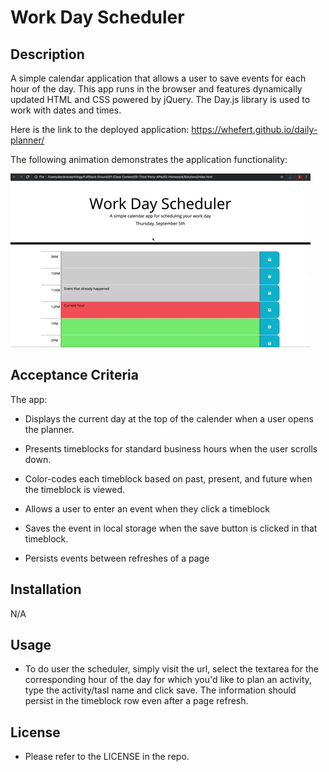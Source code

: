 # Work Day Scheduler

## Description

A simple calendar application that allows a user to save events for each hour of the day. This app runs in the browser and features dynamically updated HTML and CSS powered by jQuery. The Day.js library is used to work with dates and times.

Here is the link to the deployed application: https://whefert.github.io/daily-planner/

The following animation demonstrates the application functionality:

![A user clicks on slots on the color-coded calendar and edits the events.](https://github.com/Whefert/daily-planner/blob/main/images/05-third-party-apis-homework-demo.gif)

## Acceptance Criteria

The app:

- Displays the current day at the top of the calender when a user opens the planner.

- Presents timeblocks for standard business hours when the user scrolls down.

- Color-codes each timeblock based on past, present, and future when the timeblock is viewed.

- Allows a user to enter an event when they click a timeblock

- Saves the event in local storage when the save button is clicked in that timeblock.

- Persists events between refreshes of a page

## Installation

N/A

## Usage

- To do user the scheduler, simply visit the url, select the textarea for the corresponding hour of the day for which you'd like to plan an activity, type the activity/tasl name and click save. The information should persist in the timeblock row even after a page refresh.

## License

- Please refer to the LICENSE in the repo.
